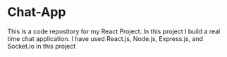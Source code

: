 # Chat-App

This is a code repository for my React Project. In this project I build a real time chat application. 
I have used React.js, Node.js, Express.js, and Socket.io in this project
